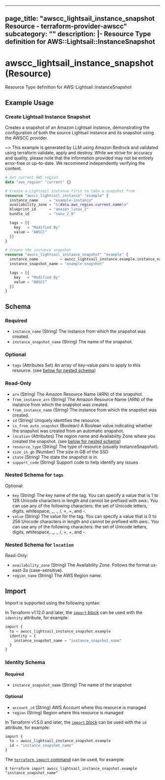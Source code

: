 
---
page_title: "awscc_lightsail_instance_snapshot Resource - terraform-provider-awscc"
subcategory: ""
description: |-
  Resource Type definition for AWS::Lightsail::InstanceSnapshot
---

# awscc_lightsail_instance_snapshot (Resource)

Resource Type definition for AWS::Lightsail::InstanceSnapshot

## Example Usage

### Create Lightsail Instance Snapshot

Creates a snapshot of an Amazon Lightsail instance, demonstrating the configuration of both the source Lightsail instance and its snapshot using the AWSCC provider.

~> This example is generated by LLM using Amazon Bedrock and validated using terraform validate, apply and destroy. While we strive for accuracy and quality, please note that the information provided may not be entirely error-free or up-to-date. We recommend independently verifying the content.

```terraform
# Get current AWS region
data "aws_region" "current" {}

# Create a Lightsail instance first to take a snapshot from
resource "awscc_lightsail_instance" "example" {
  instance_name     = "example-instance"
  availability_zone = "${data.aws_region.current.name}a"
  blueprint_id      = "amazon_linux_2"
  bundle_id         = "nano_2_0"

  tags = [{
    key   = "Modified By"
    value = "AWSCC"
  }]
}

# Create the instance snapshot
resource "awscc_lightsail_instance_snapshot" "example" {
  instance_name          = awscc_lightsail_instance.example.instance_name
  instance_snapshot_name = "example-snapshot"

  tags = [{
    key   = "Modified By"
    value = "AWSCC"
  }]
}
```

<!-- schema generated by tfplugindocs -->
## Schema

### Required

- `instance_name` (String) The instance from which the snapshot was created.
- `instance_snapshot_name` (String) The name of the snapshot.

### Optional

- `tags` (Attributes Set) An array of key-value pairs to apply to this resource. (see [below for nested schema](#nestedatt--tags))

### Read-Only

- `arn` (String) The Amazon Resource Name (ARN) of the snapshot.
- `from_instance_arn` (String) The Amazon Resource Name (ARN) of the instance from which the snapshot was created.
- `from_instance_name` (String) The instance from which the snapshot was created.
- `id` (String) Uniquely identifies the resource.
- `is_from_auto_snapshot` (Boolean) A Boolean value indicating whether the snapshot was created from an automatic snapshot.
- `location` (Attributes) The region name and Availability Zone where you created the snapshot. (see [below for nested schema](#nestedatt--location))
- `resource_type` (String) The type of resource (usually InstanceSnapshot).
- `size_in_gb` (Number) The size in GB of the SSD
- `state` (String) The state the snapshot is in.
- `support_code` (String) Support code to help identify any issues

<a id="nestedatt--tags"></a>
### Nested Schema for `tags`

Optional:

- `key` (String) The key name of the tag. You can specify a value that is 1 to 128 Unicode characters in length and cannot be prefixed with aws:. You can use any of the following characters: the set of Unicode letters, digits, whitespace, _, ., /, =, +, and -.
- `value` (String) The value for the tag. You can specify a value that is 0 to 256 Unicode characters in length and cannot be prefixed with aws:. You can use any of the following characters: the set of Unicode letters, digits, whitespace, _, ., /, =, +, and -.


<a id="nestedatt--location"></a>
### Nested Schema for `location`

Read-Only:

- `availability_zone` (String) The Availability Zone. Follows the format us-east-2a (case-sensitive).
- `region_name` (String) The AWS Region name.

## Import

Import is supported using the following syntax:

In Terraform v1.12.0 and later, the [`import` block](https://developer.hashicorp.com/terraform/language/import) can be used with the `identity` attribute, for example:

```terraform
import {
  to = awscc_lightsail_instance_snapshot.example
  identity = {
    instance_snapshot_name = "instance_snapshot_name"
  }
}
```

<!-- schema generated by tfplugindocs -->
### Identity Schema

#### Required

- `instance_snapshot_name` (String) The name of the snapshot

#### Optional

- `account_id` (String) AWS Account where this resource is managed
- `region` (String) Region where this resource is managed

In Terraform v1.5.0 and later, the [`import` block](https://developer.hashicorp.com/terraform/language/import) can be used with the `id` attribute, for example:

```terraform
import {
  to = awscc_lightsail_instance_snapshot.example
  id = "instance_snapshot_name"
}
```

The [`terraform import` command](https://developer.hashicorp.com/terraform/cli/commands/import) can be used, for example:

```shell
$ terraform import awscc_lightsail_instance_snapshot.example "instance_snapshot_name"
```
